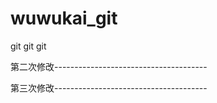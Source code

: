 # wuwukai_git
git git git




第二次修改--------------------------------------



第三次修改--------------------------------------

